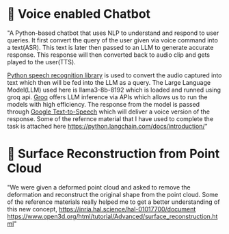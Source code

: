 # 📌 Voice enabled Chatbot

"A Python-based chatbot that uses NLP to understand and respond to user queries. It first convert the query of the user given via voice command into a text(ASR).
This text is later then passed to an LLM to generate accurate response. This response will then converted back to audio clip and gets played to the user(TTS).

[Python speech recognition library](https://pypi.org/project/SpeechRecognition/) is used to convert the audio captured into text which then will be fed into the LLM as a query. The Large Language Model(LLM) used here is llama3-8b-8192 which is loaded and runned using groq api. [Groq](https://groq.com/) offers LLM inference via APIs which allows us to run the models with high efficiency. 
The response from the model is passed through [Google Text-to-Speech](https://pypi.org/project/gTTS/) which will deliver a voice version of the response.
Some of the refernce material that I have used to complete the task is attached here
https://python.langchain.com/docs/introduction/"

# 📌 Surface Reconstruction from Point Cloud

"We were given a deformed point cloud and asked to remove the deformation and reconstruct the original shape from the point cloud.
Some of the reference materials really helped me to get a better understanding of this new concept, 
https://inria.hal.science/hal-01017700/document
https://www.open3d.org/html/tutorial/Advanced/surface_reconstruction.html"


